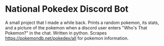 # National Pokedex Discord Bot

A small project that I made a while back. Prints a random pokemon, its stats, and a picture of the pokemon when a discord user enters "Who's That Pokemon?" in the chat. Written in python. Scrapes https://pokemondb.net/pokedex/all for pokemon information. 
